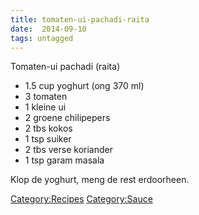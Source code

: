 ```yaml
---
title: tomaten-ui-pachadi-raita
date:  2014-09-10
tags: untagged
---
```

Tomaten-ui pachadi (raita)

-   1.5 cup yoghurt (ong 370 ml)
-   3 tomaten
-   1 kleine ui
-   2 groene chilipepers
-   2 tbs kokos
-   1 tsp suiker
-   2 tbs verse koriander
-   1 tsp garam masala

Klop de yoghurt, meng de rest erdoorheen.

<Category:Recipes> <Category:Sauce>

